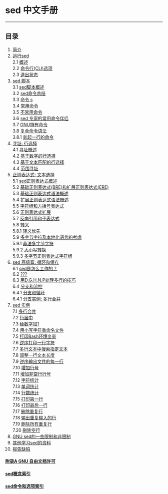 # sed 中文手册
---
## 目录
1. [简介](https://github.com/hunter1085/sed-chinese-manual/blob/main/doc/1.%20introduction.md)
2. [运行sed](https://github.com/hunter1085/sed-chinese-manual/blob/main/doc/2.%20running_sed.md)  
2.1 [概述](https://github.com/hunter1085/sed-chinese-manual/blob/main/doc/2.1%20overview.md)  
2.2 [命令行(CLI)选项]()  
2.3 [退出状态]()  
3. [sed 脚本]()  
3.1 [sed脚本概述]()  
3.2 [sed命令总结]()  
3.3 [命令 s]()  
3.4 [常用命令]()  
3.5 [不常用命令]()  
3.6 [sed 专家的常用命令伴侣]()  
3.7 [GNU特有命令]()  
3.8 [复合命令语法]()  
3.8.1 [新起一行的命令]()  
4. [寻址: 行选择]()  
4.1 [寻址概述]()  
4.2 [基于数字的行选择]()  
4.3 [基于文本匹配的行选择]()  
4.4 [范围寻址]()  
5. [正则表达式: 文本选择]()  
5.1 [sed正则表达式概述]()  
5.2 [基础正则表达式(BRE)和扩展正则表达式(ERE)]()  
5.3 [基础正则表达式语法概述]()  
5.4 [扩展正则表达式语法概述]()  
5.5 [字符组和方括号表达式]()  
5.6 [正则表达式扩展]()  
5.7 [反向引用和子表达式]()  
5.8 [转义]()  
5.8.1 [转义优先]()  
5.9 [多字节字符及本地化语言的考虑]()  
5.9.1 [非法多字节字符]()  
5.9.2 [大小写转换]()  
5.9.3 [多字节正则表达式字符组]()  
6. [sed 高级篇: 循环和缓存]()  
6.1 [sed是怎么工作的？]()  
6.2 [???]()  
6.3 [用D,G,H,N,P处理多行的技巧]()  
6.4 [分支和流控]()  
6.4.1 [分支和循环]()  
6.4.1 [分支实例: 多行合并]()  
7. [sed 实例]()  
7.1 [多行合并]()  
7.2 [行居中]()  
7.3 [给数字加1]()  
7.4 [用小写字符重命名文件]()  
7.5 [打印Bash环境变量]()  
7.6 [逆序打印一行字符]()  
7.7 [多行文本中搜索指定文本]()  
7.8 [调整一行文本长度]()  
7.9 [逆序输出文件的每一行]()  
7.10 [增加行号]()  
7.11 [增加非空行行号]()  
7.12 [字符统计]()  
7.13 [单词统计]()  
7.14 [行数统计]()  
7.15 [打印第一行]()  
7.16 [打印最后一行]()  
7.17 [删除重复行]()  
7.18 [输出重复输入的行]()  
7.19 [删除所有重复行]()  
7.20 [删除空行]()  
8. [GNU sed的一些限制和非限制]()
9. [其他学习sed的资料]()
10. [报告缺陷]()
#### [附录A GNU 自由文档许可]()  
#### [sed概念索引]()  
#### [sed命令和选项索引]()  
